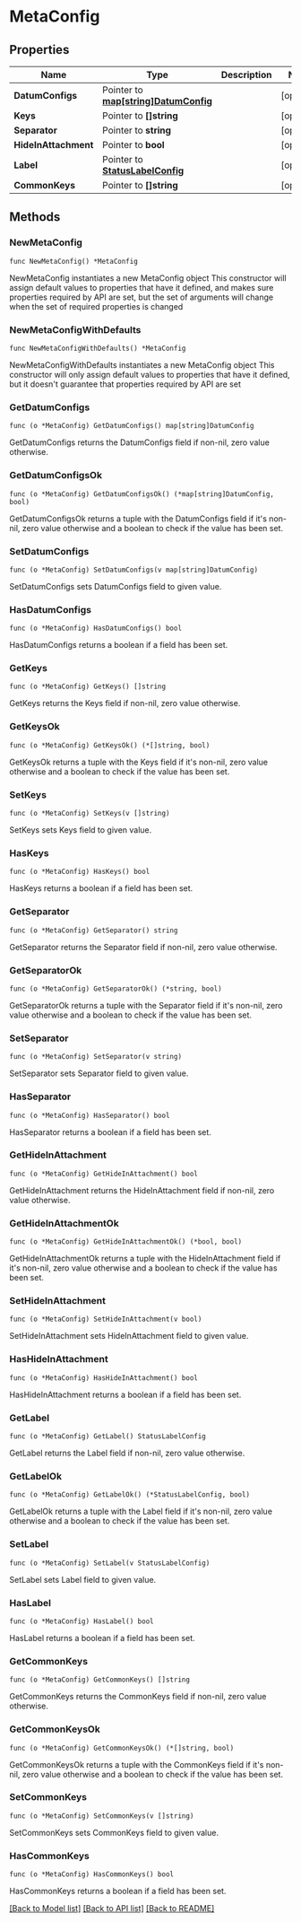 # MetaConfig

## Properties

Name | Type | Description | Notes
------------ | ------------- | ------------- | -------------
**DatumConfigs** | Pointer to [**map[string]DatumConfig**](DatumConfig.md) |  | [optional] 
**Keys** | Pointer to **[]string** |  | [optional] 
**Separator** | Pointer to **string** |  | [optional] 
**HideInAttachment** | Pointer to **bool** |  | [optional] 
**Label** | Pointer to [**StatusLabelConfig**](StatusLabelConfig.md) |  | [optional] 
**CommonKeys** | Pointer to **[]string** |  | [optional] 

## Methods

### NewMetaConfig

`func NewMetaConfig() *MetaConfig`

NewMetaConfig instantiates a new MetaConfig object
This constructor will assign default values to properties that have it defined,
and makes sure properties required by API are set, but the set of arguments
will change when the set of required properties is changed

### NewMetaConfigWithDefaults

`func NewMetaConfigWithDefaults() *MetaConfig`

NewMetaConfigWithDefaults instantiates a new MetaConfig object
This constructor will only assign default values to properties that have it defined,
but it doesn't guarantee that properties required by API are set

### GetDatumConfigs

`func (o *MetaConfig) GetDatumConfigs() map[string]DatumConfig`

GetDatumConfigs returns the DatumConfigs field if non-nil, zero value otherwise.

### GetDatumConfigsOk

`func (o *MetaConfig) GetDatumConfigsOk() (*map[string]DatumConfig, bool)`

GetDatumConfigsOk returns a tuple with the DatumConfigs field if it's non-nil, zero value otherwise
and a boolean to check if the value has been set.

### SetDatumConfigs

`func (o *MetaConfig) SetDatumConfigs(v map[string]DatumConfig)`

SetDatumConfigs sets DatumConfigs field to given value.

### HasDatumConfigs

`func (o *MetaConfig) HasDatumConfigs() bool`

HasDatumConfigs returns a boolean if a field has been set.

### GetKeys

`func (o *MetaConfig) GetKeys() []string`

GetKeys returns the Keys field if non-nil, zero value otherwise.

### GetKeysOk

`func (o *MetaConfig) GetKeysOk() (*[]string, bool)`

GetKeysOk returns a tuple with the Keys field if it's non-nil, zero value otherwise
and a boolean to check if the value has been set.

### SetKeys

`func (o *MetaConfig) SetKeys(v []string)`

SetKeys sets Keys field to given value.

### HasKeys

`func (o *MetaConfig) HasKeys() bool`

HasKeys returns a boolean if a field has been set.

### GetSeparator

`func (o *MetaConfig) GetSeparator() string`

GetSeparator returns the Separator field if non-nil, zero value otherwise.

### GetSeparatorOk

`func (o *MetaConfig) GetSeparatorOk() (*string, bool)`

GetSeparatorOk returns a tuple with the Separator field if it's non-nil, zero value otherwise
and a boolean to check if the value has been set.

### SetSeparator

`func (o *MetaConfig) SetSeparator(v string)`

SetSeparator sets Separator field to given value.

### HasSeparator

`func (o *MetaConfig) HasSeparator() bool`

HasSeparator returns a boolean if a field has been set.

### GetHideInAttachment

`func (o *MetaConfig) GetHideInAttachment() bool`

GetHideInAttachment returns the HideInAttachment field if non-nil, zero value otherwise.

### GetHideInAttachmentOk

`func (o *MetaConfig) GetHideInAttachmentOk() (*bool, bool)`

GetHideInAttachmentOk returns a tuple with the HideInAttachment field if it's non-nil, zero value otherwise
and a boolean to check if the value has been set.

### SetHideInAttachment

`func (o *MetaConfig) SetHideInAttachment(v bool)`

SetHideInAttachment sets HideInAttachment field to given value.

### HasHideInAttachment

`func (o *MetaConfig) HasHideInAttachment() bool`

HasHideInAttachment returns a boolean if a field has been set.

### GetLabel

`func (o *MetaConfig) GetLabel() StatusLabelConfig`

GetLabel returns the Label field if non-nil, zero value otherwise.

### GetLabelOk

`func (o *MetaConfig) GetLabelOk() (*StatusLabelConfig, bool)`

GetLabelOk returns a tuple with the Label field if it's non-nil, zero value otherwise
and a boolean to check if the value has been set.

### SetLabel

`func (o *MetaConfig) SetLabel(v StatusLabelConfig)`

SetLabel sets Label field to given value.

### HasLabel

`func (o *MetaConfig) HasLabel() bool`

HasLabel returns a boolean if a field has been set.

### GetCommonKeys

`func (o *MetaConfig) GetCommonKeys() []string`

GetCommonKeys returns the CommonKeys field if non-nil, zero value otherwise.

### GetCommonKeysOk

`func (o *MetaConfig) GetCommonKeysOk() (*[]string, bool)`

GetCommonKeysOk returns a tuple with the CommonKeys field if it's non-nil, zero value otherwise
and a boolean to check if the value has been set.

### SetCommonKeys

`func (o *MetaConfig) SetCommonKeys(v []string)`

SetCommonKeys sets CommonKeys field to given value.

### HasCommonKeys

`func (o *MetaConfig) HasCommonKeys() bool`

HasCommonKeys returns a boolean if a field has been set.


[[Back to Model list]](../README.md#documentation-for-models) [[Back to API list]](../README.md#documentation-for-api-endpoints) [[Back to README]](../README.md)


